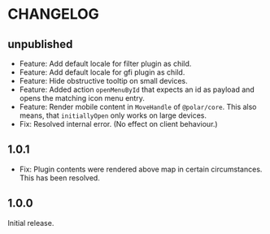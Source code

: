 # CHANGELOG

## unpublished

- Feature: Add default locale for filter plugin as child.
- Feature: Add default locale for gfi plugin as child.
- Feature: Hide obstructive tooltip on small devices.
- Feature: Added action `openMenuById` that expects an id as payload and opens the matching icon menu entry.
- Feature: Render mobile content in `MoveHandle` of `@polar/core`. This also means, that `initiallyOpen` only works on large devices.
- Fix: Resolved internal error. (No effect on client behaviour.)

## 1.0.1

- Fix: Plugin contents were rendered above map in certain circumstances. This has been resolved.

## 1.0.0

Initial release.
